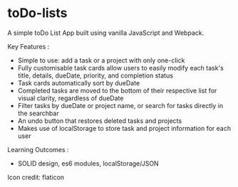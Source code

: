 # toDo-lists

A simple toDo List App built using vanilla JavaScript and Webpack.

Key Features :

- Simple to use: add a task or a project with only one-click
- Fully customisable task cards allow users to easily modify each task's title, details, dueDate, priority, and completion status
- Task cards automatically sort by dueDate
- Completed tasks are moved to the bottom of their respective list for visual clarity, regardless of dueDate
- Filter tasks by dueDate or project name, or search for tasks directly in the searchbar
- An undo button that restores deleted tasks and projects
- Makes use of localStorage to store task and project information for each user

Learning Outcomes :

- SOLID design, es6 modules, localStorage/JSON

Icon credit: flaticon
